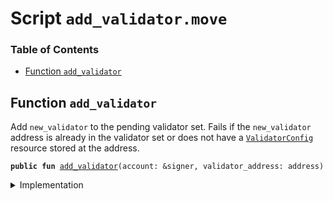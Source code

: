 
<a name="SCRIPT"></a>

# Script `add_validator.move`

### Table of Contents

-  [Function `add_validator`](#SCRIPT_add_validator)



<a name="SCRIPT_add_validator"></a>

## Function `add_validator`

Add
<code>new_validator</code> to the pending validator set.
Fails if the
<code>new_validator</code> address is already in the validator set
or does not have a
<code><a href="../../modules/doc/ValidatorConfig.md#0x1_ValidatorConfig">ValidatorConfig</a></code> resource stored at the address.


<pre><code><b>public</b> <b>fun</b> <a href="#SCRIPT_add_validator">add_validator</a>(account: &signer, validator_address: address)
</code></pre>



<details>
<summary>Implementation</summary>


<pre><code><b>fun</b> <a href="#SCRIPT_add_validator">add_validator</a>(account: &signer, validator_address: address) {
    <b>let</b> assoc_root_role = <a href="../../modules/doc/Roles.md#0x1_Roles_extract_privilege_to_capability">Roles::extract_privilege_to_capability</a>&lt;AssociationRootRole&gt;(account);
    <a href="../../modules/doc/LibraSystem.md#0x1_LibraSystem_add_validator">LibraSystem::add_validator</a>(&assoc_root_role, validator_address);
    <a href="../../modules/doc/Roles.md#0x1_Roles_restore_capability_to_privilege">Roles::restore_capability_to_privilege</a>(account, assoc_root_role);
}
</code></pre>



</details>
